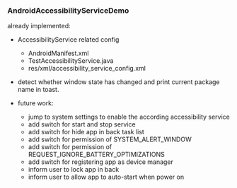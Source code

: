 ### AndroidAccessibilityServiceDemo

already implemented:
- AccessibilityService related config
    - AndroidManifest.xml
    - TestAccessibilityService.java
    - res/xml/accessibility_service_config.xml
- detect whether window state has changed and print current package name in toast.

- future work:
    - jump to system settings to enable the according accessibility service
    - add switch for start and stop service
    - add switch for hide app in back task list
    - add switch for permission of SYSTEM_ALERT_WINDOW
    - add switch for permission of REQUEST_IGNORE_BATTERY_OPTIMIZATIONS
    - add switch for registering app as device manager
    - inform user to lock app in back
    - inform user to allow app to auto-start when power on